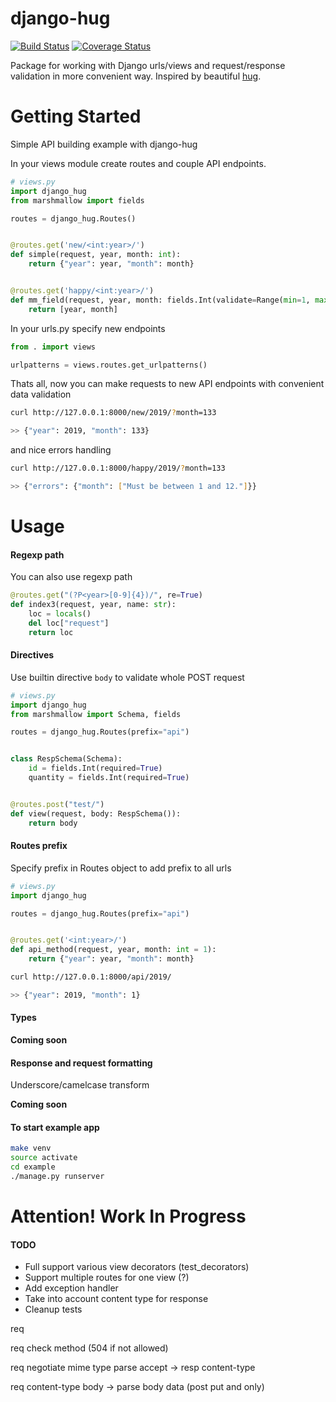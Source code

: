 django-hug
==========================
[![Build Status](https://api.cirrus-ci.com/github/jounderwood/django-hug.svg?branch=master)](https://cirrus-ci.com/github/jounderwood/django-hug)
[![Coverage Status](https://coveralls.io/repos/github/jounderwood/django-hug/badge.svg?branch=master)](https://coveralls.io/github/jounderwood/django-hug?branch=master)

Package for working with Django urls/views and request/response validation in more convenient way. 
Inspired by beautiful [hug](https://github.com/timothycrosley/hug).


Getting Started
===================
Simple API building example with django-hug

In your views module create routes and couple API endpoints. 
```python
# views.py
import django_hug
from marshmallow import fields

routes = django_hug.Routes()


@routes.get('new/<int:year>/')
def simple(request, year, month: int):
    return {"year": year, "month": month}


@routes.get('happy/<int:year>/')
def mm_field(request, year, month: fields.Int(validate=Range(min=1, max=12)) = 1):
    return [year, month]
```

In your urls.py specify new endpoints
```python
from . import views

urlpatterns = views.routes.get_urlpatterns()
```

Thats all, now you can make requests to new API endpoints with convenient data validation
```bash
curl http://127.0.0.1:8000/new/2019/?month=133

>> {"year": 2019, "month": 133}
```
and nice errors handling
```bash
curl http://127.0.0.1:8000/happy/2019/?month=133

>> {"errors": {"month": ["Must be between 1 and 12."]}}
```

Usage
=====
#### Regexp path
You can also use regexp path
```python
@routes.get("(?P<year>[0-9]{4})/", re=True)
def index3(request, year, name: str):
    loc = locals()
    del loc["request"]
    return loc

```

#### Directives
Use builtin directive `body` to validate whole POST request
```python
# views.py
import django_hug
from marshmallow import Schema, fields

routes = django_hug.Routes(prefix="api")


class RespSchema(Schema):
    id = fields.Int(required=True)
    quantity = fields.Int(required=True)


@routes.post("test/")
def view(request, body: RespSchema()):
    return body
```

#### Routes prefix
Specify prefix in Routes object to add prefix to all urls
```python
# views.py
import django_hug

routes = django_hug.Routes(prefix="api")


@routes.get('<int:year>/')
def api_method(request, year, month: int = 1):
    return {"year": year, "month": month}
```
```bash
curl http://127.0.0.1:8000/api/2019/

>> {"year": 2019, "month": 1}
```

#### Types
__Coming soon__

#### Response and request formatting
Underscore/camelcase transform

__Coming soon__


#### To start example app
```bash
make venv
source activate
cd example
./manage.py runserver
```

Attention! Work In Progress
==
#### TODO
* Full support various view decorators (test_decorators)
* Support multiple routes for one view (?)
* Add exception handler
* Take into account content type for response
* Cleanup tests



req

req check method (504 if not allowed)

req negotiate mime type parse accept -> resp content-type

req content-type body -> parse body data (post put and only)
